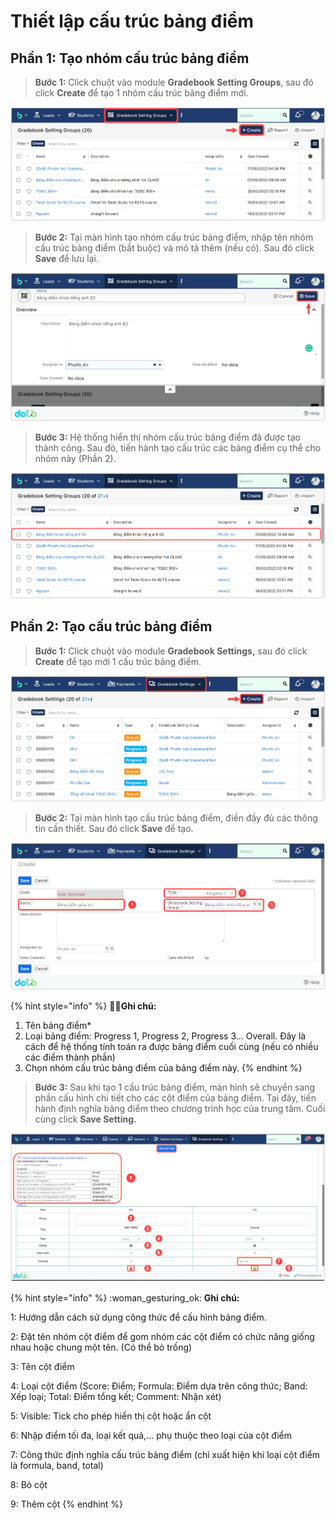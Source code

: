 # Thiết lập cấu trúc bảng điểm

## Phần 1: Tạo nhóm cấu trúc bảng điểm

> **Bước 1:**
> Click chuột vào module **Gradebook Setting Groups**, sau đó click **Create** để tạo 1 nhóm cấu trúc bảng điểm mới.

![](<../../.gitbook/assets/1.1 (1).png>)

> **Bước 2:** Tại màn hình tạo nhóm cấu trúc bảng điểm, nhập tên nhóm cấu trúc bảng điểm (bắt buộc) và mô tả thêm (nếu có). Sau đó click **Save** để lưu lại.

![](<../../.gitbook/assets/1.2 (1).png>)

> **Bước 3:** Hệ thống hiển thị nhóm cấu trúc bảng điểm đã được tạo thành công. Sau đó, tiến hành tạo cấu trúc các bảng điểm cụ thể cho nhóm này (Phần 2).

![](<../../.gitbook/assets/1.3 (1).png>)

## Phần 2: Tạo cấu trúc bảng điểm

> **Bước 1:** Click chuột vào module **Gradebook Settings,** sau đó click **Create** để tạo mới 1 cấu trúc bảng điểm.

![](../../.gitbook/assets/2.1.png)

> **Bước 2:** Tại màn hình tạo cấu trúc bảng điểm, điền đầy đủ các thông tin cần thiết. Sau đó click **Save** để tạo.

![](../../.gitbook/assets/2.2.png)

{% hint style="info" %}
🙆🏻**Ghi chú:**

1. Tên bảng điểm\*
2. Loại bảng điểm: Progress 1, Progress 2, Progress 3... Overall. Đây là cách để hệ thống tính toán ra được bảng điểm cuối cùng (nếu có nhiều các điểm thành phần)
3. Chọn nhóm cấu trúc bảng điểm của bảng điểm này.
{% endhint %}

> **Bước 3:** Sau khi tạo 1 cấu trúc bảng điểm, màn hình sẽ chuyển sang phần cấu hình chi tiết cho các cột điểm của bảng điểm. Tại đây, tiến hành định nghĩa bảng điểm theo chương trình học của trung tâm. Cuối cùng click **Save Setting.**

![](<../../.gitbook/assets/2.3 (1).png>)

{% hint style="info" %}
:woman\_gesturing\_ok: **Ghi chú:**

1: Hướng dẫn cách sử dụng công thức để cấu hình bảng điểm.

2: Đặt tên nhóm cột điểm để gom nhóm các cột điểm có chức năng giống nhau hoặc chung một tên. (Có thể bỏ trống)

3: Tên cột điểm

4: Loại cột điểm (Score: Điểm; Formula: Điểm dựa trên công thức; Band: Xếp loại; Total: Điểm tổng kết; Comment: Nhận xét)

5: Visible: Tick cho phép hiển thị cột hoặc ẩn cột

6: Nhập điểm tối đa, loại kết quả,... phụ thuộc theo loại của cột điểm

7: Công thức định nghĩa cấu trúc bảng điểm (chỉ xuất hiện khi loại cột điểm là formula, band, total)

8: Bỏ cột

9: Thêm cột
{% endhint %}
